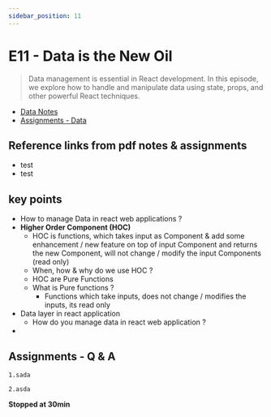 ```yaml
---
sidebar_position: 11
---
```


# E11 - Data is the New Oil

> Data management is essential in React development. In this episode, we explore how to handle and manipulate data using state, props, and other powerful React techniques.

- [Data Notes](https://github.com/pravn27/dev-ops-tech-doc/blob/master/docs/reactjs-course-tutorials/namaste-reactjs-course/readerDoc/E11-Data/E11-Data-is-new-Oil.pdf)
- [Assignments - Data](https://github.com/pravn27/dev-ops-tech-doc/blob/master/docs/reactjs-course-tutorials/namaste-reactjs-course/readerDoc/E11-Data/Assignments-Data-is-new-oil.pdf)

## Reference links from pdf notes & assignments

- test
- test

## key points

- How to manage Data in react web applications ?
- **Higher Order Component (HOC)**
  - HOC is functions, which takes input as Component & add some enhancement / new feature on top of input Component and returns the new Component, will not change / modify the input Components (read only)
  - When, how & why do we use HOC ?
  - HOC are Pure Functions
  - What is Pure functions ?
    - Functions which take inputs, does not change / modifies the inputs, its read only
- Data layer in react application
  - How do you manage data in react web application ?
-

## Assignments - Q & A

    1.sada

    2.asda

**Stopped at 30min**
